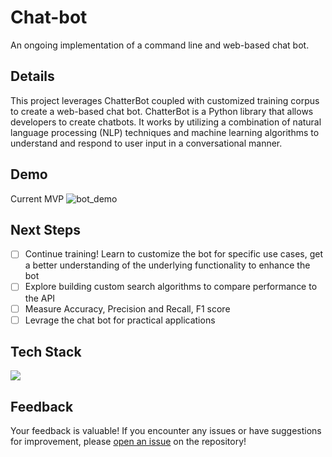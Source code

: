 # Chat-bot
An ongoing implementation of a command line and web-based chat bot.

## Details
This project leverages ChatterBot coupled with customized training corpus to create a web-based chat bot. ChatterBot is a Python library that allows developers to create chatbots. It works by utilizing a combination of natural language processing (NLP) techniques and machine learning algorithms to understand and respond to user input in a conversational manner.

## Demo
Current MVP
![bot_demo](https://github.com/mkudrenecky/chat-bot/assets/112984152/9b14c2d4-745f-4849-b4bb-d6a7ac6522ef)


## Next Steps
- [ ] Continue training! Learn to customize the bot for specific use cases, get a better understanding of the underlying functionality to enhance the bot
- [ ] Explore building custom search algorithms to compare performance to the API
- [ ] Measure Accuracy, Precision and Recall, F1 score
- [ ] Levrage the chat bot for practical applications 

## Tech Stack
![](https://skills.thijs.gg/icons?i=python,django,js,html,tailwind)

## Feedback
Your feedback is valuable! If you encounter any issues or have suggestions for improvement, please [open an issue](https://github.com/mkudrenecky/chat-bot/issues/new) on the repository! 
